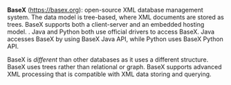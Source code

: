 **BaseX** (https://basex.org): open-source XML database management system. The data model is tree-based, where XML documents are stored as trees. BaseX supports both a client-server and an embedded hosting model. . Java and Python both use official drivers to access BaseX. Java accesses BaseX by using BaseX Java API, while Python uses BaseX Python API. 

BaseX is *different* than other databases as it uses a different structure. BaseX uses trees rather than relational or graph. BaseX supports advanced XML processing that is compatible with XML data storing and querying. 

